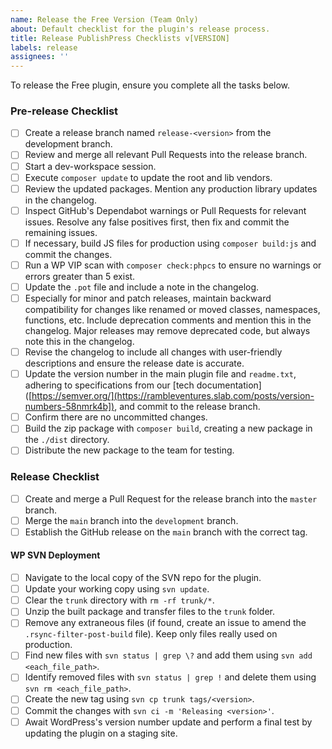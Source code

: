 ```yaml
---
name: Release the Free Version (Team Only)
about: Default checklist for the plugin's release process.
title: Release PublishPress Checklists v[VERSION]
labels: release
assignees: ''
---
```


To release the Free plugin, ensure you complete all the tasks below.

### Pre-release Checklist
- [ ] Create a release branch named `release-<version>` from the development branch.
- [ ] Review and merge all relevant Pull Requests into the release branch.
- [ ] Start a dev-workspace session.
- [ ] Execute `composer update` to update the root and lib vendors.
- [ ] Review the updated packages. Mention any production library updates in the changelog.
- [ ] Inspect GitHub's Dependabot warnings or Pull Requests for relevant issues. Resolve any false positives first, then fix and commit the remaining issues.
- [ ] If necessary, build JS files for production using `composer build:js` and commit the changes.
- [ ] Run a WP VIP scan with `composer check:phpcs` to ensure no warnings or errors greater than 5 exist.
- [ ] Update the `.pot` file and include a note in the changelog.
- [ ] Especially for minor and patch releases, maintain backward compatibility for changes like renamed or moved classes, namespaces, functions, etc. Include deprecation comments and mention this in the changelog. Major releases may remove deprecated code, but always note this in the changelog.
- [ ] Revise the changelog to include all changes with user-friendly descriptions and ensure the release date is accurate.
- [ ] Update the version number in the main plugin file and `readme.txt`, adhering to specifications from our [tech documentation]([https://semver.org/](https://rambleventures.slab.com/posts/version-numbers-58nmrk4b]), and commit to the release branch.
- [ ] Confirm there are no uncommitted changes.
- [ ] Build the zip package with `composer build`, creating a new package in the `./dist` directory.
- [ ] Distribute the new package to the team for testing.

### Release Checklist
- [ ] Create and merge a Pull Request for the release branch into the `master` branch.
- [ ] Merge the `main` branch into the `development` branch.
- [ ] Establish the GitHub release on the `main` branch with the correct tag.

#### WP SVN Deployment
- [ ] Navigate to the local copy of the SVN repo for the plugin.
- [ ] Update your working copy using `svn update`.
- [ ] Clear the `trunk` directory with `rm -rf trunk/*`.
- [ ] Unzip the built package and transfer files to the `trunk` folder.
- [ ] Remove any extraneous files (if found, create an issue to amend the `.rsync-filter-post-build` file). Keep only files really used on production.
- [ ] Find new files with `svn status | grep \?` and add them using `svn add <each_file_path>`.
- [ ] Identify removed files with `svn status | grep !` and delete them using `svn rm <each_file_path>`.
- [ ] Create the new tag using `svn cp trunk tags/<version>`.
- [ ] Commit the changes with `svn ci -m 'Releasing <version>'`.
- [ ] Await WordPress's version number update and perform a final test by updating the plugin on a staging site.
